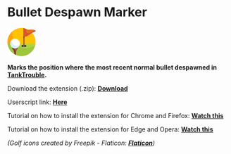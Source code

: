 # Bullet Despawn Marker
<img src="icon.png" alt="Bullet Despawn Marker icon" width="64" height="64">

**Marks the position where the most recent normal bullet despawned in [TankTrouble](https://tanktrouble.com/).**

Download the extension (.zip): [**Download**](https://github.com/ForsakenGentleman/bullet-despawn-marker/archive/refs/heads/main.zip)

Userscript link: [**Here**](https://greasyfork.org/en/scripts/542851-bullet-despawn-marker/code)

Tutorial on how to install the extension for Chrome and Firefox: [**Watch this**](https://www.youtube.com/watch?v=dhaGRJvJAII)

Tutorial on how to install the extension for Edge and Opera: [**Watch this**](https://www.youtube.com/watch?v=qvmFJ5ZkryE)

*(Golf icons created by Freepik - Flaticon: [**Flaticon**](https://www.flaticon.com/free-icons/golf))*
